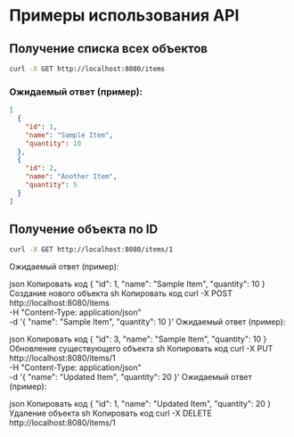 # Примеры использования API

## Получение списка всех объектов

```sh
curl -X GET http://localhost:8080/items
```
### Ожидаемый ответ (пример):
```json
[
  {
    "id": 1,
    "name": "Sample Item",
    "quantity": 10
  },
  {
    "id": 2,
    "name": "Another Item",
    "quantity": 5
  }
]
```
## Получение объекта по ID
```sh
curl -X GET http://localhost:8080/items/1
```
Ожидаемый ответ (пример):

json
Копировать код
{
  "id": 1,
  "name": "Sample Item",
  "quantity": 10
}
Создание нового объекта
sh
Копировать код
curl -X POST http://localhost:8080/items \
-H "Content-Type: application/json" \
-d '{
  "name": "Sample Item",
  "quantity": 10
}'
Ожидаемый ответ (пример):

json
Копировать код
{
  "id": 3,
  "name": "Sample Item",
  "quantity": 10
}
Обновление существующего объекта
sh
Копировать код
curl -X PUT http://localhost:8080/items/1 \
-H "Content-Type: application/json" \
-d '{
  "name": "Updated Item",
  "quantity": 20
}'
Ожидаемый ответ (пример):

json
Копировать код
{
  "id": 1,
  "name": "Updated Item",
  "quantity": 20
}
Удаление объекта
sh
Копировать код
curl -X DELETE http://localhost:8080/items/1
